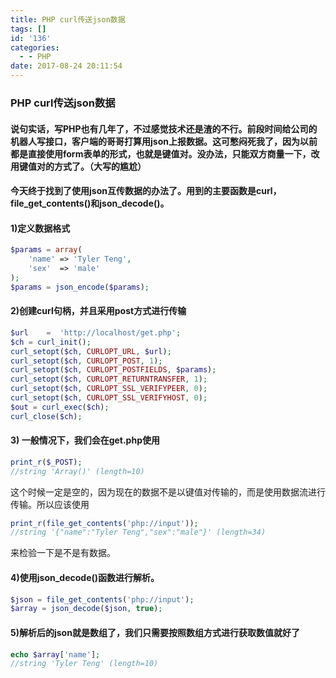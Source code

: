 ```yaml
---
title: PHP curl传送json数据
tags: []
id: '136'
categories:
  - - PHP
date: 2017-08-24 20:11:54
---
```


### PHP curl传送json数据

#### 说句实话，写PHP也有几年了，不过感觉技术还是渣的不行。前段时间给公司的机器人写接口，客户端的哥哥打算用json上报数据。这可憋闷死我了，因为以前都是直接使用form表单的形式，也就是键值对。没办法，只能双方商量一下，改用键值对的方式了。（大写的尴尬）

#### 今天终于找到了使用json互传数据的办法了。用到的主要函数是curl，file\_get\_contents()和json\_decode()。
<!-- more -->
#### 1)定义数据格式

```php
$params = array(
    'name' => 'Tyler Teng',
    'sex'  => 'male'
);
$params = json_encode($params);
```

#### 2)创建curl句柄，并且采用post方式进行传输

```php
$url    =  'http://localhost/get.php';
$ch = curl_init();
curl_setopt($ch, CURLOPT_URL, $url);
curl_setopt($ch, CURLOPT_POST, 1);
curl_setopt($ch, CURLOPT_POSTFIELDS, $params);
curl_setopt($ch, CURLOPT_RETURNTRANSFER, 1);
curl_setopt($ch, CURLOPT_SSL_VERIFYPEER, 0);
curl_setopt($ch, CURLOPT_SSL_VERIFYHOST, 0);
$out = curl_exec($ch);
curl_close($ch);
```

#### 3) 一般情况下，我们会在get.php使用

```php
print_r($_POST);
//string 'Array()' (length=10)
```

这个时候一定是空的，因为现在的数据不是以键值对传输的，而是使用数据流进行传输。所以应该使用

```php
print_r(file_get_contents('php://input'));
//string '{"name":"Tyler Teng","sex":"male"}' (length=34)
```

来检验一下是不是有数据。

#### 4)使用json\_decode()函数进行解析。

```php
$json = file_get_contents('php://input');
$array = json_decode($json, true);
```

#### 5)解析后的json就是数组了，我们只需要按照数组方式进行获取数值就好了

```php
echo $array['name'];
//string 'Tyler Teng' (length=10)
```